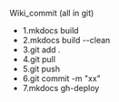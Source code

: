 Wiki_commit  (all in git)
  - 1.mkdocs build 
  - 2.mkdocs build --clean
  - 3.git add .
  - 4.git pull
  - 5.git push
  - 6.git commit -m "xx"
  - 7.mkdocs gh-deploy
